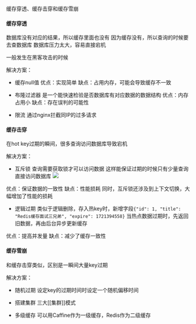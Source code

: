 缓存穿透、缓存击穿和缓存雪崩

#### 缓存穿透
数据库没有对应的结果，所以缓存里面也没有
因为缓存没有，所以查询的时候要去查数据库
数据库压力太大，容易直接宕机

一般发生在黑客攻击的时候

解决方案：
- 缓存null值
优点：实现简单
缺点：占用内存，可能会导致缓存不一致

- 布隆过滤器
是一个能快速检验是否数据库有对应数据的数据结构
优点：内存占用小
缺点：存在误判的可能性

- 限流
通过nginx拦截同IP的过多请求

#### 缓存击穿
在hot key过期的瞬间，很多查询访问数据库导致宕机

解决方案：
- 互斥锁
查询需要获取锁才可以访问数据
这样能保证过期的时候只有少量查询直接访问数据库
![](https://i-blog.csdnimg.cn/direct/24e6ac5f9b224449aa9d251337ae8136.png)

优点：保证数据的一致性
缺点：性能损耗
同时，互斥锁还涉及到上下文切换，大幅增加了性能的损耗

- 逻辑过期
类似于逻辑删除，存入热key时，新增字段`{"id": 1, "title": "Redis缓存面试三兄弟", "expire": 1721394558}`
当热点数据过期时，先返回旧数据，再由后台异步更新缓存

优点：提高并发量
缺点：减少了缓存一致性

#### 缓存雪崩
和缓存击穿类似，区别是一瞬间大量key过期

解决方案：
- 随机过期
设定key的过期时间时设定一个随机偏移时间

- 搭建集群
三大[[集群]]模式

- 多级缓存
可以用Caffine作为一级缓存，Redis作为二级缓存

